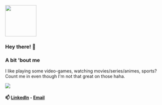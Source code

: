 <img src="https://i.pinimg.com/originals/af/47/f3/af47f3d0e36af59fd961d8dce87bfd4b.gif" height="100px">
<h3>Hey there! 👋</h3>
<h3>A bit 'bout me</h3>

<p>I like playing some video-games, watching movies/series/animes, sports? Count me in even though I'm not that great on those haha.</p>
<img src="https://www.notion.so/image/https%3A%2F%2Fmedia.tenor.com%2Fimages%2F860a42a32c4f7f4e36df3470088b7470%2Ftenor.gif?table=block&id=a290a312-156b-43ce-802e-bb27375b3aed&spaceId=d0785a3c-3b02-47ed-9ba1-650258c1d94d&userId=159d7b5e-2d03-40b2-9a37-90610330fcbf&cache=v2">

<h4>📫 <a href="https://www.linkedin.com/in/montteiropedro/">LinkedIn</a> - <a href="mailto:montteiropedro@gmail.com">Email</a></h4>

<!---
montteiropedro/montteiropedro is a ✨ special ✨ repository because its `README.md` (this file) appears on your GitHub profile.
You can click the Preview link to take a look at your changes.
--->
